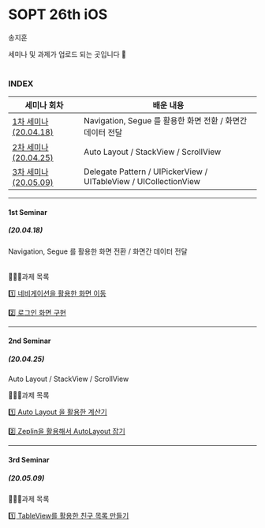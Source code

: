 
# SOPT 26th iOS

송지훈<br>

세미나 및 과제가 업로드 되는 곳입니다 🙂<br><br>


### INDEX




세미나 회차       |    배운 내용
-----------  |  -------------------------
[1차 세미나 (20.04.18)](#1st-Seminar)  | Navigation, Segue 를 활용한 화면 전환 / 화면간 데이터 전달
[2차 세미나 (20.04.25)](#2nd-Seminar)  | Auto Layout / StackView / ScrollView
[3차 세미나 (20.05.09)](#3rd-Seminar)  | Delegate Pattern / UIPickerView / UITableView / UICollectionView






_________________



#### 1st Seminar
##### (20.04.18)
Navigation, Segue 를 활용한 화면 전환 / 화면간 데이터 전달<br><br>



🧑🏻‍💻과제 목록

[1️⃣ 네비게이션을 활용한 화면 이동](https://github.com/26th-SOPT-iOS/SongJiHoon/blob/master/markdown_readme/1st_navigation_assignment.md)



[2️⃣ 로그인 화면 구현](https://github.com/26th-SOPT-iOS/SongJiHoon/blob/master/markdown_readme/1st_loginform_assignment.md)





________________


#### 2nd Seminar
##### (20.04.25)

Auto Layout / StackView / ScrollView

🧑🏻‍💻과제 목록



[1️⃣ Auto Layout 을 활용한 계산기](https://github.com/26th-SOPT-iOS/SongJiHoon/blob/master/markdown_readme/2nd_calculator.md)





[2️⃣ Zeplin을 활용해서 AutoLayout 잡기](https://github.com/26th-SOPT-iOS/SongJiHoon/blob/master/markdown_readme/2nd_scrollView.md)



________________


#### 3rd Seminar
##### (20.05.09)



🧑🏻‍💻과제 목록

[1️⃣ TableView를 활용한 친구 목록 만들기](https://github.com/26th-SOPT-iOS/SongJiHoon/blob/master/markdown_readme/3rd_tableView.md)


